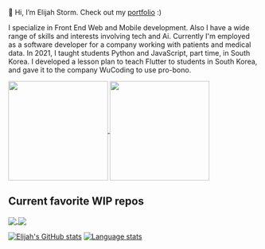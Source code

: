 👋 Hi, I’m Elijah Storm. Check out my [portfolio](https://elijahstorm.github.io/) :)

I specialize in Front End Web and Mobile development. Also I have a wide range of skills and interests involving tech and Ai. Currently I'm employed as a software developer for a company working with patients and medical data. In 2021, I taught students Python and JavaScript, part time, in South Korea. I developed a lesson plan to teach Flutter to students in South Korea, and gave it to the company WuCoding to use pro-bono.


<a href="https://github.com/anuraghazra/github-readme-stats">
  <img height=200 align="center" src="https://github-readme-stats-eight-pearl.vercel.app/api?username=elijahstorm" />
</a>
<a href="https://github.com/anuraghazra/convoychat">
  <img height=200 align="center" src="https://github-readme-stats-eight-pearl.vercel.app/api/top-langs?username=elijahstorm&layout=compact&hide=html,JavaScript,SCSS,CSS,Less&langs_count=8&card_width=320" />
</a>

## Current favorite WIP repos

<a href="https://github.com/anuraghazra/github-readme-stats">
  <img align="center" src="https://github-readme-stats-eight-pearl.vercel.app/api/pin/?username=elijahstorm&repo=thunderlite" />
</a>
<a href="https://github.com/anuraghazra/convoychat">
  <img align="center" src="https://github-readme-stats-eight-pearl.vercel.app/api/pin/?username=elijahstorm&repo=haja-web" />
</a>

[![Elijah's GitHub stats](https://github-readme-stats-eight-pearl.vercel.app/api?username=elijahstorm&theme=algolia)](https://github.com/anuraghazra/github-readme-stats)
[![Language stats](https://github-readme-stats-eight-pearl.vercel.app/api/top-langs/?username=elijahstorm&theme=algolia&hide=html,JavaScript,SCSS,CSS,Less&langs_count=3)](https://github.com/anuraghazra/github-readme-stats)
